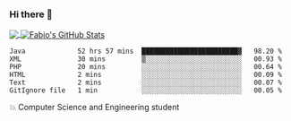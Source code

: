 ### Hi there 👋
<a href="https://github.com/fabiovincenzi/fabiovincenzi">
  <img align="center" src="https://github-readme-stats.vercel.app/api/top-langs/?username=fabiovincenzi&title_color=ffffff&text_color=c9cacc&icon_color=2bbc8a&bg_color=1d1f21&langs_count=3" />
</a>
<a href="https://github.com/fabiovincenzi/fabiovincenzi">
  <img align="center" src="https://github-readme-stats.vercel.app/api?username=fabiovincenzi&show_icons=true&line_height=27&count_private=true&title_color=ffffff&text_color=c9cacc&icon_color=2bbc8a&bg_color=1d1f21" alt="Fabio's GitHub Stats" />
</a>
<!--START_SECTION:waka-->

```text
Java             52 hrs 57 mins  ████████████████████████▓   98.20 %
XML              30 mins         ▒░░░░░░░░░░░░░░░░░░░░░░░░   00.93 %
PHP              20 mins         ░░░░░░░░░░░░░░░░░░░░░░░░░   00.64 %
HTML             2 mins          ░░░░░░░░░░░░░░░░░░░░░░░░░   00.09 %
Text             2 mins          ░░░░░░░░░░░░░░░░░░░░░░░░░   00.07 %
GitIgnore file   1 min           ░░░░░░░░░░░░░░░░░░░░░░░░░   00.05 %
```

<!--END_SECTION:waka-->

:boom: Computer Science and Engineering student
